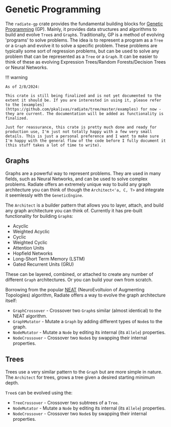 
# Genetic Programming 

The `radiate-gp` crate provides the fundamental building blocks for [Genetic Programming](https://en.wikipedia.org/wiki/Genetic_programming) (GP). Mainly, it provides data structures and algorithms to build and evolve `Tree`s and `Graph`s. Traditionally, GP is a method of evolving 'programs' to solve problems. The idea is to represent a program as a `Tree` or a `Graph` and evolve it to solve a specific problem. These problems are typically some sort of regression problems, but can be used to solve any problem that can be represented as a `Tree` or a `Graph`. It can be easier to think of these as evolving Expression Trees/Random Forests/Decision Trees or Neural Networks. 

!!! warning 

    As of 2/8/2024:

    This crate is still being finalized and is not yet documented to the extent it should be. If you are interested in using it, please refer to the [examples](https://github.com/pkalivas/radiate/tree/master/examples) for now - they are current. The documentation will be added as functionality is finalized. 

    Just for reassurance, this crate is pretty much done and ready for production use, I'm just not totally happy with a few very small details. This is just a personal preference and I want to make sure I'm happy with the general flow of the code before I fully document it (this stuff takes a lot of time to write).

## Graphs

Graphs are a powerful way to represent problems. They are used in many fields, such as Neural Networks, and can be used to solve complex problems. Radiate offers an extremely unique way to build any graph architecture you can think of though the
`Architect<'a, C, T>` and integrate it seemlessly with the `GeneticEngine`. 

The `Architect` is a builder pattern that allows you to layer, attach, and build any graph architecture you can think of. Currently it has pre-built functionality for building `Graph`s:

* Acyclic
* Weighted Acyclic
* Cyclic
* Weighted Cyclic
* Attention Units
* Hopfield Networks
* Long-Short Term Memory (LSTM)
* Gated Recurrent Units (GRU)

These can be layered, combined, or attached to create any number of different `Graph` architectures. Or you can build your own from scratch.

Borrowing from the popular [NEAT](https://nn.cs.utexas.edu/downloads/papers/stanley.ec02.pdf) (NeuroEvoltuion of Augmenting Topologies) algorithm, Radiate offers a way to evolve the graph architecture itself:

* `GraphCrossover` - Crossover two `Graph`s similar (almost identical) to the NEAT algorithm.
* `GraphMutator` - Mutate a `Graph` by adding different types of `Node`s to the graph.
* `NodeMutator` - Mutate a `Node` by editing its internal (its `Allele`) properties.
* `NodeCrossover` - Crossover two `Node`s by swapping their internal properties.

## Trees

Trees use a very similar pattern to the `Graph` but are more simple in nature. 
The `Architect` for trees, grows a tree given a desired starting minimum depth.

`Tree`s can be evolved using the:

* `TreeCrossover` - Crossover two subtrees of a `Tree`.
* `NodeMutator` - Mutate a `Node` by editing its internal (its `Allele`) properties.
* `NodeCrossover` - Crossover two `Node`s by swapping their internal properties.
